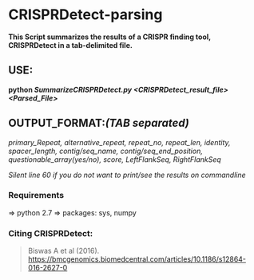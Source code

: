 # CRISPRDetect-parsing

**This Script summarizes the results of a CRISPR finding tool, CRISPRDetect in a tab-delimited file.**

## USE: 
**python _SummarizeCRISPRDetect.py <CRISPRDetect_result_file> <Parsed_File>_**

## OUTPUT_FORMAT:_(TAB separated)_
*primary_Repeat, alternative_repeat, repeat_no, repeat_len, identity, spacer_length, contig/seq_name, contig/seq_end_position, questionable_array(yes/no), score, LeftFlankSeq, RightFlankSeq*

*Silent line 60 if you do not want to print/see the results on commandline*

### Requirements
=> python 2.7
=> packages: sys, numpy

### Citing CRISPRDetect: 
>Biswas A et al (2016). https://bmcgenomics.biomedcentral.com/articles/10.1186/s12864-016-2627-0
